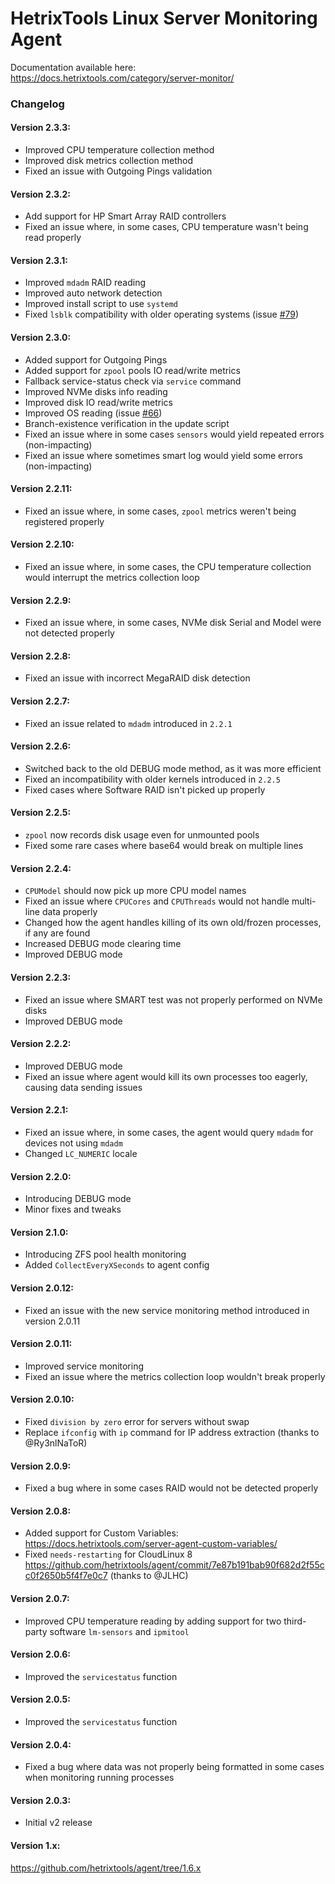 # HetrixTools Linux Server Monitoring Agent

Documentation available here: https://docs.hetrixtools.com/category/server-monitor/

### Changelog

#### Version 2.3.3:
- Improved CPU temperature collection method
- Improved disk metrics collection method
- Fixed an issue with Outgoing Pings validation

#### Version 2.3.2:
- Add support for HP Smart Array RAID controllers
- Fixed an issue where, in some cases, CPU temperature wasn't being read properly

#### Version 2.3.1:
- Improved `mdadm` RAID reading
- Improved auto network detection
- Improved install script to use `systemd`
- Fixed `lsblk` compatibility with older operating systems (issue [#79](https://github.com/hetrixtools/agent/issues/79))

#### Version 2.3.0:
- Added support for Outgoing Pings
- Added support for `zpool` pools IO read/write metrics
- Fallback service-status check via `service` command
- Improved NVMe disks info reading
- Improved disk IO read/write metrics
- Improved OS reading (issue [#66](https://github.com/hetrixtools/agent/issues/66))
- Branch-existence verification in the update script
- Fixed an issue where in some cases `sensors` would yield repeated errors (non-impacting)
- Fixed an issue where sometimes smart log would yield some errors (non-impacting)

#### Version 2.2.11:
- Fixed an issue where, in some cases, `zpool` metrics weren't being registered properly

#### Version 2.2.10:
- Fixed an issue where, in some cases, the CPU temperature collection would interrupt the metrics collection loop

#### Version 2.2.9:
- Fixed an issue where, in some cases, NVMe disk Serial and Model were not detected properly

#### Version 2.2.8:
- Fixed an issue with incorrect MegaRAID disk detection

#### Version 2.2.7:
- Fixed an issue related to `mdadm` introduced in `2.2.1`

#### Version 2.2.6:
- Switched back to the old DEBUG mode method, as it was more efficient
- Fixed an incompatibility with older kernels introduced in `2.2.5`
- Fixed cases where Software RAID isn't picked up properly

#### Version 2.2.5:
- `zpool` now records disk usage even for unmounted pools
- Fixed some rare cases where base64 would break on multiple lines

#### Version 2.2.4:
- `CPUModel` should now pick up more CPU model names
- Fixed an issue where `CPUCores` and `CPUThreads` would not handle multi-line data properly
- Changed how the agent handles killing of its own old/frozen processes, if any are found
- Increased DEBUG mode clearing time
- Improved DEBUG mode

#### Version 2.2.3:
- Fixed an issue where SMART test was not properly performed on NVMe disks
- Improved DEBUG mode

#### Version 2.2.2:
- Improved DEBUG mode
- Fixed an issue where agent would kill its own processes too eagerly, causing data sending issues

#### Version 2.2.1:
- Fixed an issue where, in some cases, the agent would query `mdadm` for devices not using `mdadm`
- Changed `LC_NUMERIC` locale

#### Version 2.2.0:
- Introducing DEBUG mode
- Minor fixes and tweaks

#### Version 2.1.0:
- Introducing ZFS pool health monitoring
- Added `CollectEveryXSeconds` to agent config

#### Version 2.0.12:
- Fixed an issue with the new service monitoring method introduced in version 2.0.11

#### Version 2.0.11:
- Improved service monitoring
- Fixed an issue where the metrics collection loop wouldn't break properly

#### Version 2.0.10: 
- Fixed `division by zero` error for servers without swap
- Replace `ifconfig` with `ip` command for IP address extraction (thanks to @Ry3nlNaToR)

#### Version 2.0.9: 
- Fixed a bug where in some cases RAID would not be detected properly

#### Version 2.0.8: 
- Added support for Custom Variables: https://docs.hetrixtools.com/server-agent-custom-variables/ 
- Fixed `needs-restarting` for CloudLinux 8 https://github.com/hetrixtools/agent/commit/7e87b191bab90f682d2f55cc0f2650b5f4f7e0c7 (thanks to @JLHC)

#### Version 2.0.7:  
- Improved CPU temperature reading by adding support for two third-party software `lm-sensors` and `ipmitool`

#### Version 2.0.6:
- Improved the `servicestatus` function

#### Version 2.0.5:
- Improved the `servicestatus` function

#### Version 2.0.4:
- Fixed a bug where data was not properly being formatted in some cases when monitoring running processes

#### Version 2.0.3:
- Initial v2 release

#### Version 1.x:
https://github.com/hetrixtools/agent/tree/1.6.x

